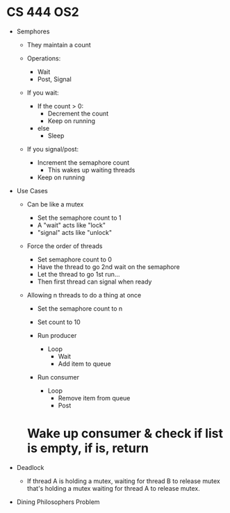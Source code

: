 # CS 444 OS2

* Semphores
    * They maintain a count
    
    * Operations:
        * Wait
        * Post, Signal

    * If you wait:
        * If the count > 0:
            * Decrement the count
            * Keep on running
        * else
            * Sleep
    
    * If you signal/post:
        * Increment the semaphore count
            * This wakes up waiting threads
        * Keep on running

* Use Cases

    * Can be like a mutex

        * Set the semaphore count to 1
        * A "wait" acts like "lock"
        * "signal" acts like "unlock"

    * Force the order of threads 

        * Set semaphore count to 0
        * Have the thread to go 2nd wait on the semaphore
        * Let the thread to go 1st run...
        * Then first thread can signal when ready

    * Allowing n threads to do a thing at once
        * Set the semaphore count to n

        * Set count to 10
        
        * Run producer
            * Loop
                * Wait
                * Add item to queue

        * Run consumer
            * Loop
                * Remove item from queue
                * Post
        
        # Wake up consumer & check if list is empty, if is, return

* Deadlock
    * If thread A is holding a mutex, waiting for thread B to release mutex that's holding a mutex waiting
    for thread A to release mutex.

* Dining Philosophers Problem
